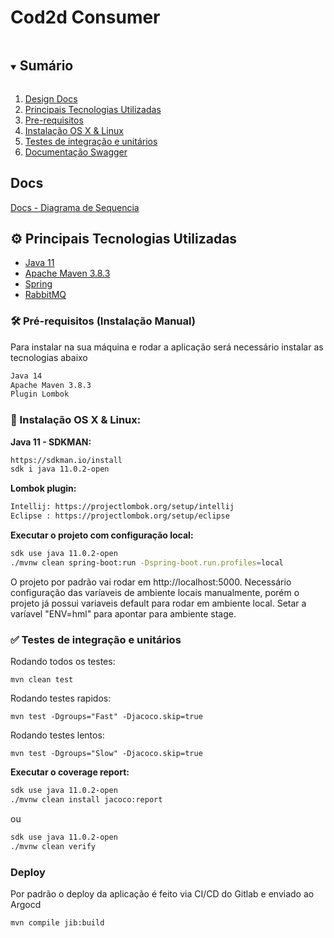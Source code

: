 # Cod2d Consumer

<!-- TABLE OF CONTENTS -->
<details open="open">
  <summary><h2 style="display: inline-block">Sumário</h2></summary>
  <ol>
    <li><a href="#dd">Design Docs</a></li>
    <li><a href="#tech">Principais Tecnologias Utilizadas</a></li>
    <li><a href="#prerequisites">Pre-requisitos</a></li>
    <li><a href="#installation">Instalação OS X & Linux</a></li>
    <li><a href="#tests">Testes de integração e unitários</a></li>
    <li><a href="#swagger">Documentação Swagger</a></li>
  </ol>
</details>

<div id="dd"></div>

## Docs
[Docs - Diagrama de Sequencia](https://cod2d.atlassian.net/wiki/spaces/INICIO/pages/edit-v2/6193170)

<div id="tech"></div>

## ⚙️ Principais Tecnologias Utilizadas

* [Java 11](https://www.oracle.com/br/java/technologies/javase/jdk11-archive-downloads.html)
* [Apache Maven 3.8.3](https://maven.apache.org/download.cgi)
* [Spring](https://spring.io/)
* [RabbitMQ](https://spring.io/guides/gs/messaging-rabbitmq/)

<div id="prerequisites"></div>

### 🛠️ Pré-requisitos (Instalação Manual)

Para instalar na sua máquina e rodar a aplicação será necessário instalar as tecnologias abaixo
```sh
Java 14
Apache Maven 3.8.3 
Plugin Lombok
```
<div id="installation"></div>

### 🚀 Instalação OS X & Linux:

**Java 11 - SDKMAN:**

```sh
https://sdkman.io/install
sdk i java 11.0.2-open
```

**Lombok plugin:**

```sh
Intellij: https://projectlombok.org/setup/intellij
Eclipse : https://projectlombok.org/setup/eclipse
```

**Executar o projeto com configuração local:**

```sh
sdk use java 11.0.2-open
./mvnw clean spring-boot:run -Dspring-boot.run.profiles=local
```
O projeto por padrão vai rodar em http://localhost:5000.
Necessário configuração das varíaveis de ambiente locais manualmente, porém o projeto já possui variaveis default para rodar em ambiente local.
Setar a varíavel "ENV=hml" para apontar para ambiente stage.

<div id="tests"></div>

### &#9989; Testes de integração e unitários

Rodando todos os testes:
```shell 
mvn clean test
```

Rodando testes rapidos:
```shell 
mvn test -Dgroups="Fast" -Djacoco.skip=true
```
Rodando testes lentos:
```shell 
mvn test -Dgroups="Slow" -Djacoco.skip=true
```

**Executar o coverage report:**

```sh
sdk use java 11.0.2-open
./mvnw clean install jacoco:report
```
ou

```sh
sdk use java 11.0.2-open
./mvnw clean verify
```


<div id="deploy"></div>

### Deploy
Por padrão o deploy da aplicação é feito via CI/CD do Gitlab e enviado ao Argocd
   
    mvn compile jib:build
